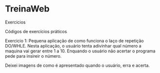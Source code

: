 # TreinaWeb
Exercicios 

Códigos de exercícios práticos 

Exercicio 1: Pequena aplicação de como funciona o laço de repetição DO/WHLE. Nesta aplicação, o usuário 
tenta adivinhar qual número a maquina vai gerar entre 1 a 10. Enquando o usuário não acertar o programa pede para insireir 
o número.

Deixei imagens de como é apresentado quando o usuário, erra e acerta.
